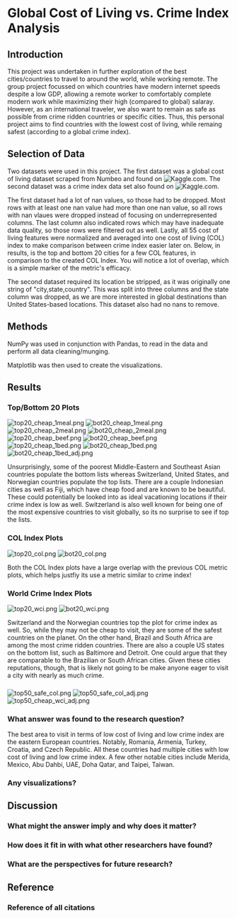 # Global Cost of Living vs. Crime Index Analysis

## Introduction 
This project was undertaken in further exploration of the best cities/countries to travel to around the world, while working remote. The group project focussed on which countries have modern internet speeds despite a low GDP, allowing a remote worker to comfortably complete modern work while maximizing their high (compared to global) salaray. However, as an international traveler, we also want to remain as safe as possible from crime ridden countries or specific cities. Thus, this personal project aims to find countries with the lowest cost of living, while remaing safest (according to a global crime index).

## Selection of Data
Two datasets were used in this project. The first dataset was a global cost of living dataset scraped from Numbeo and found on 
![Kaggle.com](https://www.kaggle.com/datasets/mvieira101/global-cost-of-living?select=cost-of-living_v2.csv).
The second dataset was a crime index data set also found on 
![Kaggle.com](https://www.kaggle.com/datasets/6611a4648856d3dd2b8cd9fbc67b3195e9af52ef2dc36c9b66f1ef8ea89cf18c).

The first dataset had a lot of nan values, so those had to be dropped. Most rows with at least one nan value had more than one nan value, so all rows with nan vlaues were dropped instead of focusing on underrepresented columns. The last column also indicated rows which may have inadequate data quality, so those rows were filtered out as well. Lastly, all 55 cost of living features were normalized and averaged into one cost of living (COL) index to make comparison between crime index easier later on. Below, in results, is the top and bottom 20 cities for a few COL features, in comparison to the created COL Index. You will notice a lot of overlap, which is a simple marker of the metric's efficacy.

The second dataset required its location be stripped, as it was originally one string of "city,state,country". This was split into three columns and the state column was dropped, as we are more interested in global destinations than United States-based locations. This dataset also had no nans to remove.

## Methods 
NumPy was used in conjunction with Pandas, to read in the data and perform all data cleaning/munging. 

Matplotlib was then used to create the visualizations. 

## Results 

### Top/Bottom 20 Plots
![top20_cheap_1meal.png](https://github.com/burchcatwit/cost_of_living_vs_crime/blob/main/figs/top20_cheap_1meal.png)
![bot20_cheap_1meal.png](https://github.com/burchcatwit/cost_of_living_vs_crime/blob/main/figs/bot20_cheap_1meal.png)
![top20_cheap_2meal.png](https://github.com/burchcatwit/cost_of_living_vs_crime/blob/main/figs/top20_cheap_2meal.png)
![bot20_cheap_2meal.png](https://github.com/burchcatwit/cost_of_living_vs_crime/blob/main/figs/bot20_cheap_2meal.png)
![top20_cheap_beef.png](https://github.com/burchcatwit/cost_of_living_vs_crime/blob/main/figs/top20_cheap_beef.png)
![bot20_cheap_beef.png](https://github.com/burchcatwit/cost_of_living_vs_crime/blob/main/figs/bot20_cheap_beef.png)
![top20_cheap_1bed.png](https://github.com/burchcatwit/cost_of_living_vs_crime/blob/main/figs/top20_cheap_1bed.png)
![bot20_cheap_1bed.png](https://github.com/burchcatwit/cost_of_living_vs_crime/blob/main/figs/bot20_cheap_1bed.png)
![bot20_cheap_1bed_adj.png](https://github.com/burchcatwit/cost_of_living_vs_crime/blob/main/figs/bot20_cheap_1bed_adj.png)

Unsurprisingly, some of the poorest Middle-Eastern and Southeast Asian countries populate the bottom lists whereas Switzerland, United States, and Norwegian countries populate the top lists. There are a couple Indonesian cities as well as Fiji, which have cheap food and are known to be beautiful. These could potentially be looked into as ideal vacationing locations if their crime index is low as well. Switzerland is also well known for being one of the most expensive countries to visit globally, so its no surprise to see if top the lists.

### COL Index Plots
![top20_col.png](https://github.com/burchcatwit/cost_of_living_vs_crime/blob/main/figs/top20_col.png)
![bot20_col.png](https://github.com/burchcatwit/cost_of_living_vs_crime/blob/main/figs/bot20_col.png)

Both the COL Index plots have a large overlap with the previous COL metric plots, which helps justfiy its use a metric similar to crime index!

### World Crime Index Plots
![top20_wci.png](https://github.com/burchcatwit/cost_of_living_vs_crime/blob/main/figs/top20_wci.png)
![bot20_wci.png](https://github.com/burchcatwit/cost_of_living_vs_crime/blob/main/figs/bot20_wci.png)

Switzerland and the Norwegian countries top the plot for crime index as well. So, while they may not be cheap to visit, they are some of the safest countries on the planet. On the other hand, Brazil and South Africa are among the most crime ridden countries. There are also a couple US states on the bottom list, such as Baltimore and Detroit. One could argue that they are comparable to the Brazilian or South African cities. Given these cities reputations, though, that is likely not going to be make anyone eager to visit a city with nearly as much crime.

### 
![top50_safe_col.png](https://github.com/burchcatwit/cost_of_living_vs_crime/blob/main/figs/top50_safe_col.png)
![top50_safe_col_adj.png](https://github.com/burchcatwit/cost_of_living_vs_crime/blob/main/figs/top50_safe_col_adj.png)
![top50_cheap_wci_adj.png](https://github.com/burchcatwit/cost_of_living_vs_crime/blob/main/figs/top50_cheap_wci_adj.png)

### What answer was found to the research question?
The best area to visit in terms of low cost of living and low crime index are the eastern European countries. Notably, Romania, Armenia, Turkey, Croatia, and Czech Republic. All these countries had multiple cities with low cost of living and low crime index. A few other notable cities include Merida, Mexico, Abu Dahbi, UAE, Doha Qatar, and Taipei, Taiwan.
### Any visualizations?

## Discussion 
### What might the answer imply and why does it matter?
### How does it fit in with what other researchers have found?
### What are the perspectives for future research?

## Reference 
### Reference of all citations
